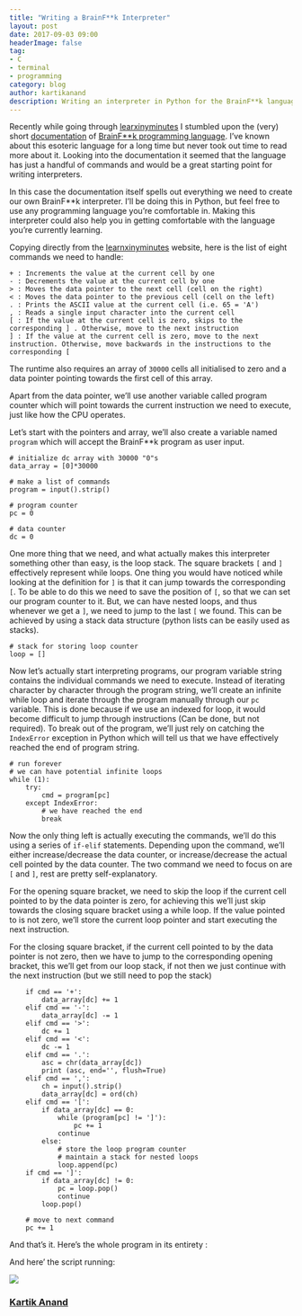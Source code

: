 ```yaml
---
title: "Writing a BrainF**k Interpreter"
layout: post
date: 2017-09-03 09:00
headerImage: false
tag:
- C
- terminal
- programming
category: blog
author: kartikanand
description: Writing an interpreter in Python for the BrainF**k language
---
```


Recently while going through [learxinyminutes](https://learnxinyminutes.com/) I
stumbled upon the (very) short
[documentation](https://learnxinyminutes.com/docs/bf/) of [BrainF**k programming
language](https://en.wikipedia.org/wiki/Brainfuck). I’ve known about this
esoteric language for a long time but never took out time to read more about it.
Looking into the documentation it seemed that the language has just a handful of
commands and would be a great starting point for writing interpreters.

In this case the documentation itself spells out everything we need to create
our own BrainF**k interpreter. I’ll be doing this in Python, but feel free to
use any programming language you’re comfortable in. Making this interpreter
could also help you in getting comfortable with the language you’re currently
learning.

Copying directly from the [learnxinyminutes](https://learnxinyminutes.com/)
website, here is the list of eight commands we need to handle:

    + : Increments the value at the current cell by one
    - : Decrements the value at the current cell by one
    > : Moves the data pointer to the next cell (cell on the right)
    < : Moves the data pointer to the previous cell (cell on the left)
    . : Prints the ASCII value at the current cell (i.e. 65 = 'A')
    , : Reads a single input character into the current cell
    [ : If the value at the current cell is zero, skips to the corresponding ] . Otherwise, move to the next instruction
    ] : If the value at the current cell is zero, move to the next instruction. Otherwise, move backwards in the instructions to the corresponding [

The runtime also requires an array of `30000` cells all initialised to zero and
a data pointer pointing towards the first cell of this array.

Apart from the data pointer, we’ll use another variable called program counter
which will point towards the current instruction we need to execute, just like
how the CPU operates.

Let’s start with the pointers and array, we’ll also create a variable named
`program` which will accept the BrainF**k program as user input.

    # initialize dc array with 30000 "0"s
    data_array = [0]*30000

    # make a list of commands
    program = input().strip()

    # program counter
    pc = 0

    # data counter
    dc = 0

One more thing that we need, and what actually makes this interpreter something
other than easy, is the loop stack. The square brackets `[` and `]` effectively
represent while loops. One thing you would have noticed while looking at the
definition for `]` is that it can jump towards the corresponding `[`. To be able
to do this we need to save the position of `[`, so that we can set our program
counter to it. But, we can have nested loops, and thus whenever we get a `]`, we
need to jump to the last `[` we found. This can be achieved by using a stack
data structure (python lists can be easily used as stacks).

    # stack for storing loop counter
    loop = []

Now let’s actually start interpreting programs, our program variable string
contains the individual commands we need to execute. Instead of iterating
character by character through the program string, we’ll create an infinite
while loop and iterate through the program manually through our `pc` variable.
This is done because if we use an indexed for loop, it would become difficult to
jump through instructions (Can be done, but not required). To break out of the
program, we’ll just rely on catching the `IndexError` exception in Python which
will tell us that we have effectively reached the end of program string.

    # run forever
    # we can have potential infinite loops
    while (1):
        try:
            cmd = program[pc]
        except IndexError:
            # we have reached the end
            break

Now the only thing left is actually executing the commands, we’ll do this using
a series of `if-elif` statements. Depending upon the command, we’ll either
increase/decrease the data counter, or increase/decrease the actual cell pointed
by the data counter. The two command we need to focus on are `[` and `]`, rest
are pretty self-explanatory.

For the opening square bracket, we need to skip the loop if the current cell
pointed to by the data pointer is zero, for achieving this we’ll just skip
towards the closing square bracket using a while loop. If the value pointed to
is not zero, we’ll store the current loop pointer and start executing the next
instruction.

For the closing square bracket, if the current cell pointed to by the data
pointer is not zero, then we have to jump to the corresponding opening bracket,
this we’ll get from our loop stack, if not then we just continue with the next
instruction (but we still need to pop the stack)

        if cmd == '+':
            data_array[dc] += 1
        elif cmd == '-':
            data_array[dc] -= 1
        elif cmd == '>':
            dc += 1
        elif cmd == '<':
            dc -= 1
        elif cmd == '.':
            asc = chr(data_array[dc])
            print (asc, end='', flush=True)
        elif cmd == ',':
            ch = input().strip()
            data_array[dc] = ord(ch)
        elif cmd == '[':
            if data_array[dc] == 0:
                while (program[pc] != ']'):
                    pc += 1
                continue
            else:
                # store the loop program counter
                # maintain a stack for nested loops
                loop.append(pc)
        if cmd == ']':
            if data_array[dc] != 0:
                pc = loop.pop()
                continue
            loop.pop()

        # move to next command
        pc += 1

And that’s it. Here’s the whole program in its entirety :

<script src="https://gist.github.com/kartikanand/464bd26a8b5a4c0462f551827feba0ea.js"></script>

And here’ the script running:

<img src="{{site.url}}/assets/images/tty.gif" >

### [Kartik Anand](https://medium.com/@exqu17)
